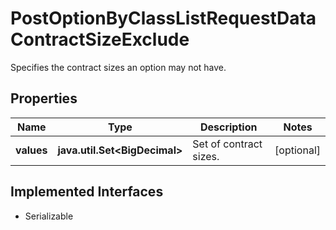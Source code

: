

# PostOptionByClassListRequestDataContractSizeExclude

Specifies the contract sizes an option may not have.

## Properties

Name | Type | Description | Notes
------------ | ------------- | ------------- | -------------
**values** | **java.util.Set&lt;BigDecimal&gt;** | Set of contract sizes. |  [optional]


## Implemented Interfaces

* Serializable


